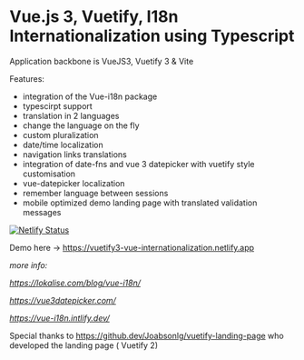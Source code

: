 # Vue.js 3, Vuetify, I18n Internationalization using Typescript

Application backbone is VueJS3, Vuetify 3 & Vite

Features:
- integration of the Vue-i18n package
- typescirpt support
- translation in 2 languages
- change the language on the fly
- custom pluralization
- date/time localization
- navigation links translations
- integration of date-fns and vue 3 datepicker with vuetify style customisation
- vue-datepicker localization
- remember language between sessions
- mobile optimized demo landing page with translated validation messages




[![Netlify Status](https://api.netlify.com/api/v1/badges/eb9ec711-098b-4fdc-8a19-b0314483eb9b/deploy-status)](https://app.netlify.com/sites/vuetify3-vue-internationalization/deploys)

Demo here -> https://vuetify3-vue-internationalization.netlify.app

_more info:_

_https://lokalise.com/blog/vue-i18n/_

_https://vue3datepicker.com/_

_https://vue-i18n.intlify.dev/_


Special thanks to
https://github.dev/Joabsonlg/vuetify-landing-page
who developed the landing page ( Vuetify 2)
